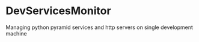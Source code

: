 # DevServicesMonitor
Managing python pyramid services and http servers on single development machine
